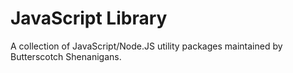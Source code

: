 # JavaScript Library

A collection of JavaScript/Node.JS utility packages maintained by Butterscotch Shenanigans.
